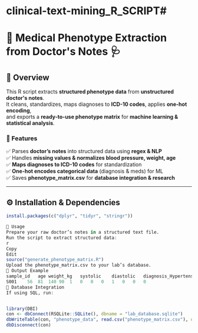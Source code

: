 # clinical-text-mining_R_SCRIPT#

# 🏥 Medical Phenotype Extraction from Doctor's Notes 🩺  

## 📜 Overview  
This R script extracts **structured phenotype data** from **unstructured doctor's notes**.  
It cleans, standardizes, maps diagnoses to **ICD-10 codes**, applies **one-hot encoding**,  
and exports a **ready-to-use phenotype matrix** for **machine learning & statistical analysis**.  

### 🔬 Features  
✅ Parses **doctor’s notes** into structured data using **regex & NLP**  
✅ Handles **missing values & normalizes blood pressure, weight, age**  
✅ **Maps diagnoses to ICD-10 codes** for standardization  
✅ **One-hot encodes categorical data** (diagnosis & meds) for ML  
✅ Saves **phenotype_matrix.csv** for **database integration & research**  

---

## ⚙️ Installation & Dependencies  
```r
install.packages(c("dplyr", "tidyr", "stringr"))

🚀 Usage
Prepare your raw doctor’s notes in a structured text file.
Run the script to extract structured data:
r
Copy
Edit
source("generate_phenotype_matrix.R")
Upload the phenotype_matrix.csv to your lab’s database.
📂 Output Example
sample_id	age	weight_kg	systolic	diastolic	diagnosis_Hypertension	diagnosis_Diabetes	diagnosis_Asthma	diagnosis_Cardiovascular_Disease	med_Lisinopril	med_Metformin	med_Albuterol	med_Atorvastatin
S001	56	81	140	90	1	0	0	0	1	0	0	0
🏥 Database Integration
If using SQL, run:


library(DBI)
con <- dbConnect(RSQLite::SQLite(), dbname = "lab_database.sqlite")
dbWriteTable(con, "phenotype_data", read.csv("phenotype_matrix.csv"), overwrite = TRUE)
dbDisconnect(con)
